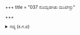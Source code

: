 +++
title = "037 ಸೊಮ್ಪಡಗಿತು ಮುಖೇನ್ದು"

+++

<details><summary>ಗದ್ಯ (ಕ.ಗ.ಪ) </summary>

37. ಮುಖಚಂದ್ರನ ಸೊಂಪು ಮಾಯವಾಯ್ತು. ದೇಹ ಮತ್ತೆ ಮತ್ತೆ ಕಂಪಿಸಿತು. ತಣಿದ ತನುವು ಬೆವರಿನಿಂದ ಗಮಗಮಿಸುತ್ತಿತ್ತು. ತಂಪಿನಲ್ಲಿ ಬೆಂಕಿ, ಸಿಹಿಯಲ್ಲಿ ಕಹಿ ಅಮೃತದಲ್ಲಿ ವಿಷ ಉಂಟಾದ ಹಾಗೆ ಕೋಲಳಾದ ಊರ್ವಶಿಯಲ್ಲಿ ರೋಷ ಉಕ್ಕಿತು.
</details>
